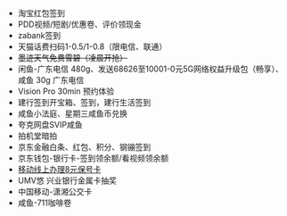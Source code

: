 - 淘宝红包签到
- PDD视频/短剧/优惠卷、评价领现金
- zabank签到
- 天猫话费扫码1-0.5/1-0.8（限电信、联通）
- ~~墨迹天气免费雪碧（凌晨开抢）~~
- 闲鱼-广东电信 480g、发送68626至10001-0元5G网络权益升级包（畅享）、咸鱼 30g 广东电信
- Vision Pro 30min 预约体验
- 建行签到开宝箱、签到，建行生活签到
- 咸鱼小法庭、星期三咸鱼币兑换
- 夸克网盘SVIP咸鱼
- 拍机堂暗拍
- 京东金融白条、红包、积分、钢镚签到
- 京东钱包-银行卡-签到领余额/看视频领余额
- [移动线上办理8元保号卡](https://touch.10086.cn/goods/100_100_1086569_1076589.html)
- UMV悠 兴业银行金属卡抽奖
- 中国移动-潇湘公交卡
- 咸鱼-711咖啡卷